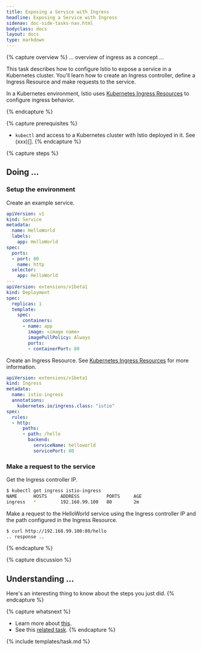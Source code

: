 ```yaml
---
title: Exposing a Service with Ingress
headline: Exposing a Service with Ingress
sidenav: doc-side-tasks-nav.html
bodyclass: docs
layout: docs
type: markdown
---
```

{% capture overview %}
... overview of ingress as a concept ...

This task describes how to configure Istio to expose a service in a Kubernetes cluster. You'll learn how to create an Ingress controller, define a Ingress Resource and make requests to the service.

In a Kubernetes environment, Istio uses [Kubernetes Ingress Resources](https://kubernetes.io/docs/concepts/services-networking/ingress/) to configure ingress behavior.   

{% endcapture %}

{% capture prerequisites %}

* `kubectl` and access to a Kubernetes cluster with Istio deployed in it. See (xxx)[].
{% endcapture %}

{% capture steps %}
## Doing ...

### Setup the environment
Create an example service.

```yaml
apiVersion: v1
kind: Service
metadata:
  name: HelloWorld
  labels:
    app: HelloWorld
spec:
  ports:
  - port: 80
    name: http
  selector:
    app: HelloWorld
---
apiVersion: extensions/v1beta1
kind: Deployment
spec:
  replicas: 1
  template:
    spec:
      containers:
      - name: app
        image: <image name>
        imagePullPolicy: Always
        ports:
        - containerPort: 80
```

Create an Ingress Resource. See [Kubernetes Ingress Resources](https://kubernetes.io/docs/concepts/services-networking/ingress/) for more information.

```yaml
apiVersion: extensions/v1beta1
kind: Ingress
metadata:
  name: istio-ingress
  annotations:
    kubernetes.io/ingress.class: "istio"
spec:
  rules:
  - http:
      paths:
      - path: /hello
        backend:
          serviceName: helloworld
          servicePort: 80
```

### Make a request to the service

Get the Ingress controller IP.

```bash
$ kubectl get ingress istio-ingress
NAME      HOSTS     ADDRESS          PORTS     AGE
ingress   *         192.168.99.100   80        2m
```

Make a request to the HelloWorld service using the Ingress controller IP and the path configured in the Ingress Resource.

```bash
$ curl http://192.168.99.100:80/hello
.. response ..
```
{% endcapture %}

{% capture discussion %}
## Understanding ...

Here's an interesting thing to know about the steps you just did.
{% endcapture %}

{% capture whatsnext %}
* Learn more about [this](...).
* See this [related task](...).
{% endcapture %}

{% include templates/task.md %}
